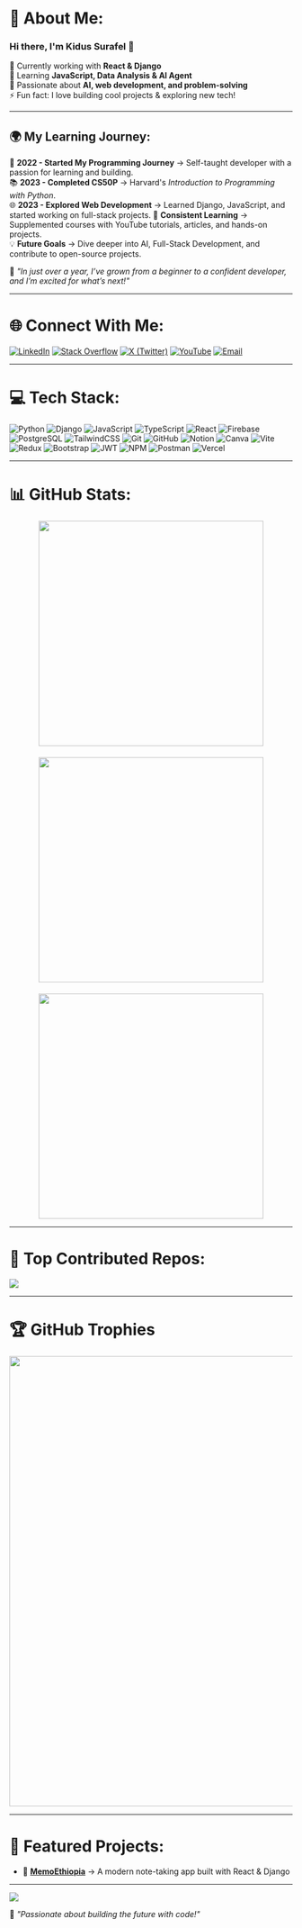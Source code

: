 # 💫 About Me:
### Hi there, I'm **Kidus Surafel** 👋  
🔭 Currently working with **React & Django**  
🌱 Learning **JavaScript, Data Analysis & AI Agent**  
🎯 Passionate about **AI, web development, and problem-solving**  
⚡ Fun fact: I love building cool projects & exploring new tech!  

---

## 🌍 My Learning Journey:  
🚀 **2022 - Started My Programming Journey** → Self-taught developer with a passion for learning and building.  
📚 **2023 - Completed CS50P** → Harvard's *Introduction to Programming with Python*.  
🌐 **2023 - Explored Web Development** → Learned Django, JavaScript, and started working on full-stack projects. 
🎥 **Consistent Learning** → Supplemented courses with YouTube tutorials, articles, and hands-on projects.  
💡 **Future Goals** → Dive deeper into AI, Full-Stack Development, and contribute to open-source projects.  

🌟 *"In just over a year, I’ve grown from a beginner to a confident developer, and I’m excited for what’s next!"*  


---

# 🌐 Connect With Me:
[![LinkedIn](https://img.shields.io/badge/LinkedIn-%230077B5.svg?logo=linkedin&logoColor=white)](https://linkedin.com/in/kidus-surafel)  [![Stack Overflow](https://img.shields.io/badge/-Stackoverflow-FE7A16?logo=stack-overflow&logoColor=white)](https://stackoverflow.com/users/25660202/kidus-surafel)  [![X (Twitter)](https://img.shields.io/badge/X-black.svg?logo=X&logoColor=white)](https://x.com/@KidusPanda1824)  [![YouTube](https://img.shields.io/badge/YouTube-%23FF0000.svg?logo=YouTube&logoColor=white)](https://www.youtube.com/channel/UCZQz7rScTBd-8MH4TGDOccA)  [![Email](https://img.shields.io/badge/Email-D14836?logo=gmail&logoColor=white)](mailto:seeh51593@gmail.com)  

---
# 💻 Tech Stack:
![Python](https://img.shields.io/badge/python-3670A0?style=for-the-badge&logo=python&logoColor=ffdd54)  ![Django](https://img.shields.io/badge/Django-%23092E20.svg?style=for-the-badge&logo=django&logoColor=white)  ![JavaScript](https://img.shields.io/badge/javascript-%23323330.svg?style=for-the-badge&logo=javascript&logoColor=%23F7DF1E)  ![TypeScript](https://img.shields.io/badge/typescript-%23007ACC.svg?style=for-the-badge&logo=typescript&logoColor=white)  ![React](https://img.shields.io/badge/react-%2361DAFB.svg?style=for-the-badge&logo=react&logoColor=white)  ![Firebase](https://img.shields.io/badge/firebase-%23039BE5.svg?style=for-the-badge&logo=firebase)  ![PostgreSQL](https://img.shields.io/badge/PostgreSQL-%23316192.svg?style=for-the-badge&logo=postgresql&logoColor=white)  ![TailwindCSS](https://img.shields.io/badge/tailwindcss-%2338B2AC.svg?style=for-the-badge&logo=tailwind-css&logoColor=white)  ![Git](https://img.shields.io/badge/git-%23F05033.svg?style=for-the-badge&logo=git&logoColor=white)  ![GitHub](https://img.shields.io/badge/github-%23121011.svg?style=for-the-badge&logo=github&logoColor=white)  ![Notion](https://img.shields.io/badge/Notion-%23000000.svg?style=for-the-badge&logo=notion&logoColor=white)  ![Canva](https://img.shields.io/badge/Canva-%2300C4CC.svg?style=for-the-badge&logo=Canva&logoColor=white)  ![Vite](https://img.shields.io/badge/vite-%23646CFF.svg?style=for-the-badge&logo=vite&logoColor=white)  ![Redux](https://img.shields.io/badge/redux-%23593d88.svg?style=for-the-badge&logo=redux&logoColor=white)  ![Bootstrap](https://img.shields.io/badge/bootstrap-%23563D7C.svg?style=for-the-badge&logo=bootstrap&logoColor=white)  ![JWT](https://img.shields.io/badge/JWT-black?style=for-the-badge&logo=JSON%20web%20tokens)  ![NPM](https://img.shields.io/badge/NPM-%23CB3837.svg?style=for-the-badge&logo=npm&logoColor=white)  ![Postman](https://img.shields.io/badge/Postman-FF6C37?style=for-the-badge&logo=postman&logoColor=white)  ![Vercel](https://img.shields.io/badge/vercel-%23000000.svg?style=for-the-badge&logo=vercel&logoColor=white)  

---

# 📊 GitHub Stats:
<div style="display: flex; flex-wrap: wrap; justify-content: center; gap: 20px;">
  <img src="https://github-readme-stats.vercel.app/api?username=Kidus-fu&theme=tokyonight&hide_border=false&include_all_commits=true&count_private=true" width="400" />
<img src="https://streak-stats.demolab.com/?user=Kidus-fu&theme=tokyonight&hide_border=false" width="400" />
  <img src="https://github-readme-stats.vercel.app/api/top-langs/?username=Kidus-fu&theme=tokyonight&hide_border=false&layout=pie" width="400" />
</div>

---

# 🚀 Top Contributed Repos:
![](https://github-contributor-stats.vercel.app/api?username=Kidus-fu&limit=5&theme=merko&combine_all_yearly_contributions=true)  

---

# 🏆 GitHub Trophies
<div align="center">
  <img src="https://github-profile-trophy.vercel.app/?username=Kidus-fu&theme=tokyonight&no-frame=true&row=1&column=6" width="800"/>
</div>

---

# 🌟 Featured Projects:
- 📝 **[MemoEthiopia](https://github.com/Kidus-fu/MemoEthiopia)** → A modern note-taking app built with React & Django  

---

[![](https://visitcount.itsvg.in/api?id=Kidus-fu&icon=0&color=6)](https://visitcount.itsvg.in)  

🚀 *"Passionate about building the future with code!"*  
